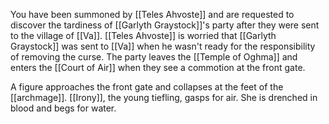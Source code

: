 You have been summoned by [[Teles Ahvoste]] and are requested to discover the tardiness of [[Garlyth Graystock]]'s party after they were sent to the village of [[Va]]. [[Teles Ahvoste]] is worried that [[Garlyth Graystock]] was sent to [[Va]] when he wasn't ready for the responsibility of removing the curse. The party leaves the [[Temple of Oghma]] and enters the [[Court of Air]] when they see a commotion at the front gate. 

A figure approaches the front gate and collapses at the feet of the [[archmage]]. [[Irony]], the young tiefling, gasps for air. She is drenched in blood and begs for water.